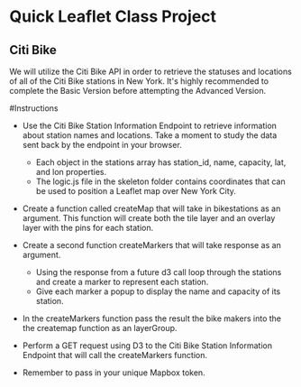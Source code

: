 # Quick Leaflet Class Project

## Citi Bike
We will utilize the Citi Bike API in order to retrieve the statuses and locations of all of the Citi Bike stations in New York. It's highly recommended to complete the Basic Version before attempting the Advanced Version.

#Instructions
- Use the Citi Bike Station Information Endpoint to retrieve information about station names and locations. Take a moment to study the data sent back by the endpoint in your browser.
  - Each object in the stations array has station_id, name, capacity, lat, and lon properties.
  - The logic.js file in the skeleton folder contains coordinates that can be used to position a Leaflet map over New York City.

- Create a function called createMap that will take in bikestations as an argument. This function will create both the tile layer and an overlay layer with the pins for each station.

- Create a second function createMarkers that will take response as an argument.
  - Using the response from a future d3 call loop through the stations and create a marker to represent each station.
  - Give each marker a popup to display the name and capacity of its station.

- In the createMarkers function pass the result the bike makers into the the createmap function as an layerGroup.

- Perform a GET request using D3 to the Citi Bike Station Information Endpoint that will call the createMarkers function.

- Remember to pass in your unique Mapbox token.
